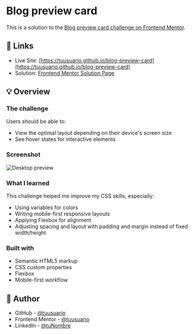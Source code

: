 # Blog preview card

This is a solution to the [Blog preview card challenge on Frontend Mentor](https://www.frontendmentor.io/challenges/blog-preview-card-ckPaj01IcS).

## 🔗 Links

- Live Site: [https://tuusuario.github.io/blog-preview-card](https://tuusuario.github.io/blog-preview-card)
- Solution: [Frontend Mentor Solution Page](https://www.frontendmentor.io/solutions/...)

## 💡 Overview

### The challenge

Users should be able to:

- View the optimal layout depending on their device's screen size
- See hover states for interactive elements

### Screenshot

![Desktop preview]()

### What I learned

This challenge helped me improve my CSS skills, especially:

- Using variables for colors
- Writing mobile-first responsive layouts
- Applying Flexbox for alignment
- Adjusting spacing and layout with padding and margin instead of fixed width/height

### Built with

- Semantic HTML5 markup
- CSS custom properties
- Flexbox
- Mobile-first workflow

## 🧠 Author

- GitHub - [@tuusuario](https://github.com/tuusuario)
- Frontend Mentor - [@tuusuario](https://www.frontendmentor.io/profile/tuusuario)
- LinkedIn - [@tuNombre](https://www.linkedin.com/in/tunombre)
